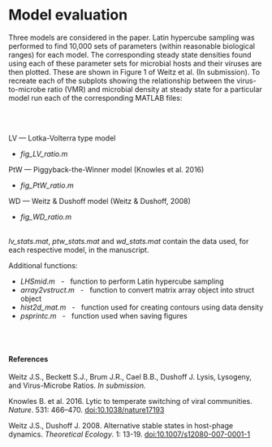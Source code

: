 

Model evaluation
=============================


Three models are considered in the paper. Latin hypercube sampling was performed to find 10,000 sets of parameters (within reasonable biological ranges) for each model. The corresponding steady state densities found using each of these parameter sets for microbial hosts and their viruses are then plotted. These are shown in Figure 1 of Weitz et al. (In submission). To recreate each of the subplots showing the relationship between the virus-to-microbe ratio (VMR) and microbial density at steady state for a particular model run each of the corresponding MATLAB files:

<br><br>

LV — Lotka-Volterra type model

 * *fig_LV_ratio.m*

PtW — Piggyback-the-Winner model  (Knowles et al. 2016)

 * *fig_PtW_ratio.m*

WD — Weitz & Dushoff model  (Weitz & Dushoff, 2008)

 * *fig_WD_ratio.m*
<br><br>

*lv_stats.mat*, *ptw_stats.mat* and *wd_stats.mat* contain the data used, for each respective model, in the manuscript.

Additional functions: 
 * *LHSmid.m*  &nbsp; - &nbsp;    function to perform Latin hypercube sampling
 * *array2vstruct.m*  &nbsp;  - &nbsp;   function to convert matrix array object into struct object     
 * *hist2d_mat.m*   &nbsp; -  &nbsp;   function used for creating contours using data density
 * *psprintc.m* &nbsp; -  &nbsp;   function used when saving figures

 
<br><br>

#### References

Weitz J.S., Beckett S.J., Brum J.R., Cael B.B., Dushoff J. Lysis, Lysogeny, and Virus-Microbe Ratios. *In submission.*

Knowles B. et al. 2016. Lytic to temperate switching of viral communities. *Nature*. 531: 466–470. [doi:10.1038/nature17193](http://dx.doi.org/10.1038/nature17193)

Weitz J.S., Dushoff J. 2008. Alternative stable states in host-phage dynamics. *Theoretical Ecology*. 1: 13-19. [doi:10.1007/s12080-007-0001-1](http://dx.doi.org/10.1007/s12080-007-0001-1)
